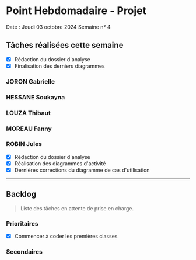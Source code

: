 # Point Hebdomadaire - Projet

Date : Jeudi 03 octobre 2024
Semaine n° 4

## Tâches réalisées cette semaine

- [x] Rédaction du dossier d'analyse
- [x] Finalisation des derniers diagrammes

### JORON Gabrielle


### HESSANE Soukayna

### LOUZA Thibaut

### MOREAU Fanny

### ROBIN Jules

- [x] Rédaction du dossier d'analyse
- [x] Réalisation des diagrammes d'activité
- [x] Dernières corrections du diagramme de cas d'utilisation

---

## Backlog

> Liste des tâches en attente de prise en charge.

### Prioritaires

- [x] Commencer à coder les premières classes

### Secondaires